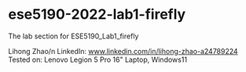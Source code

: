 # ese5190-2022-lab1-firefly
The lab section for ESE5190_Lab1_firefly

 Lihong Zhao/n
 LinkedIn: www.linkedin.com/in/lihong-zhao-a24789224
 Tested on: Lenovo Legion 5 Pro 16" Laptop, Windows11
